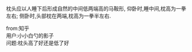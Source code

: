 枕头应以人睡下后形成自然的中间低两端高的马鞍形,
仰卧时,睡中间,枕高为一拳左右;
侧卧时,头部枕在两端,枕高为一拳半左右.

from:知乎    
用户:小小白勺的影子    
问题:枕头高了好还是低了好
